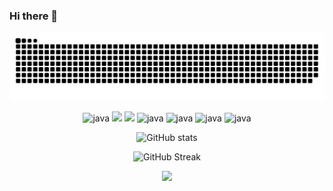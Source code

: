 ### Hi there 👋
<div align="center">
  
![](https://github.com/Platane/snk/raw/output/github-contribution-grid-snake.svg)
  
</div>

<p align="center">
      <img src="https://www.vectorlogo.zone/logos/java/java-icon.svg" alt="java" width="50" height="50"/>
      <img src="https://upload.wikimedia.org/wikipedia/commons/d/d5/Selenium_Logo.png" height="35"></a></code>
      <img src="https://upload.wikimedia.org/wikipedia/commons/9/95/Font_Awesome_5_brands_github.svg" height="42"></a></code>
      <img src="https://www.vectorlogo.zone/logos/git-scm/git-scm-icon.svg" alt="java" width="35" height="40"/>
      <img src="https://www.vectorlogo.zone/logos/atlassian_jira/atlassian_jira-icon.svg" alt="java" width="45" height="40"/>
      <img src="https://www.vectorlogo.zone/logos/w3_html5/w3_html5-icon.svg" alt="java" width="40" height="40"/>
      <img src="https://www.vectorlogo.zone/logos/w3_css/w3_css-icon.svg" alt="java" width="40" height="40"/>







<div align="center">


  ![GitHub stats](https://github-readme-stats.vercel.pert1.app/api?username=TheHatipoglu&show_icons=true&theme=radical)

  ![GitHub Streak](https://github-readme-streak-stats.herokuapp.com/?user=TheHatipoglu&theme=highcontrast)
  
  <img src="https://github-readme-stats.vercel.app/api/top-langs/?username=TheHatipoglu&layout=compact&langs_count-16&theme=dracula"/>




</div>
